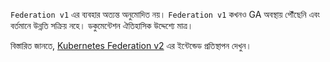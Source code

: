 `Federation v1` এর ব্যবহার অত্যন্ত অনুমোদিত নয়। `Federation v1` কখনও GA অবস্থায় পৌঁছেনি এবং বর্তমানে উন্নতি সক্রিয় নহে। ডকুমেন্টেশন ঐতিহাসিক উদ্দেশ্যে মাত্র।

বিস্তারিত জানতে, [Kubernetes Federation v2](https://github.com/kubernetes-sigs/federation-v2) এর ইন্টেন্ডেড প্রতিস্থাপন দেখুন।
